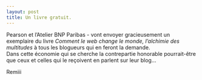 ```yaml
---
layout: post
title: Un livre gratuit.
---
```


Pearson et l’Atelier BNP Paribas - vont envoyer gracieusement un exemplaire du livre *Comment le web change le monde, l’alchimie des multitudes* à tous les blogueurs qui en feront la demande.  
Dans cette économie qui se cherche la contrepartie honorable pourrait-être que ceux et celles qui le reçoivent en parlent sur leur blog…  
  
Remiii